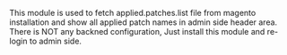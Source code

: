 This module is used to fetch applied.patches.list file from magento installation and show all applied patch names in admin side header area. 
There is NOT any backned configuration, Just install this module and re-login to admin side.
